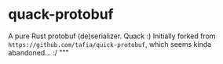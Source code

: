 # quack-protobuf

A pure Rust protobuf (de)serializer. Quack :)
Initially forked from `https://github.com/tafia/quick-protobuf`, which seems kinda abandoned... :/ """
